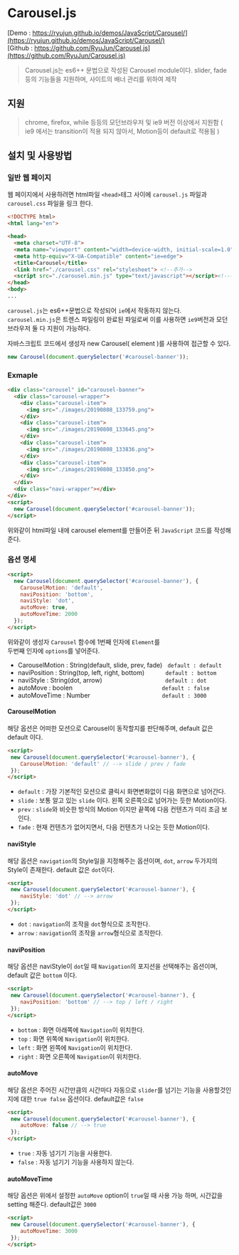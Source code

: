 # Carousel.js
[Demo   : https://ryujun.github.io/demos/JavaScript/Carousel/](https://ryujun.github.io/demos/JavaScript/Carousel/)<br>
[Github : https://github.com/RyuJun/Carousel.js](https://github.com/RyuJun/Carousel.js)
> Carousel.js는 es6++ 문법으로 작성된 Carousel module이다. 
> slider, fade등의 기능들을 지원하며, 사이트의 배너 관리를 위하여 제작

## 지원
> chrome, firefox, while 등등의 모던브라우저 및 ie9 버전 이상에서 지원함
> ( ie9 에서는 transition이 적용 되지 않아서, Motion등이 default로 적용됨 )

## 설치 및 사용방법

### 일반 웹 페이지

웹 페이지에서 사용하려면 html파일 `<head>`테그 사이에 `carousel.js` 파일과 `carousel.css` 파일을 링크 한다.

```html
<!DOCTYPE html>
<html lang="en">

<head>
  <meta charset="UTF-8">
  <meta name="viewport" content="width=device-width, initial-scale=1.0">
  <meta http-equiv="X-UA-Compatible" content="ie=edge">
  <title>Carousel</title>
  <link href="./carousel.css" rel="stylesheet"> <!--추가-->
  <script src="./carousel.min.js" type="text/javascript"></script><!--추가-->
</head>
<body>
...

```
`carousel.js`는 es6++문법으로 작성되어 `ie`에서 작동하지 않는다.<br>
`carousel.min.js`은 트렌스 파일링이 완료된 파일로써 이를 사용하면 `ie9`버전과 모던브라우저 둘 다 지원이 가능하다.<br>


자바스크립트 코드에서 생성자 new Carousel( element )를 사용하여 접근할 수 있다.
```js
new Carousel(document.querySelector('#carousel-banner'));
```

### Exmaple

```html
<div class="carousel" id="carousel-banner">
  <div class="carousel-wrapper">
    <div class="carousel-item">
      <img src="./images/20190808_133759.png">
    </div>
    <div class="carousel-item">
      <img src="./images/20190808_133645.png">
    </div>
    <div class="carousel-item">
      <img src="./images/20190808_133836.png">
    </div>
    <div class="carousel-item">
      <img src="./images/20190808_133850.png">
    </div>
  </div>
  <div class="navi-wrapper"></div>
</div>
<script>
  new Carousel(document.querySelector('#carousel-banner'));
</script>

```
위와같이 html파일 내에 carousel element를 만들어준 뒤 `JavaScript` 코드를 작성해준다.


### 옵션 명세
```html
<script>
  new Carousel(document.querySelector('#carousel-banner'), {
    CarouselMotion: 'default',
    naviPosition: 'bottom',
    naviStyle: 'dot',
    autoMove: true,
    autoMoveTime: 2000
  });
</script>
```
위와같이 생성자 `Carousel` 함수에 1번째 인자에 `Element`를<br>
두번째 인자에 `options`를 넣어준다.

- CarouselMotion   : String(default, slide, prev, fade) &nbsp;&nbsp;`default : default`
- naviPosition     : String(top, left, right, bottom) &nbsp;&nbsp;&nbsp;&nbsp;&nbsp;&nbsp;&nbsp;&nbsp;&nbsp;&nbsp;&nbsp;`default : bottom`
- naviStyle        : String(dot, arrow) &nbsp;&nbsp;&nbsp;&nbsp;&nbsp;&nbsp;&nbsp;&nbsp;&nbsp;&nbsp;&nbsp;&nbsp;&nbsp;&nbsp;&nbsp;&nbsp;&nbsp;&nbsp;&nbsp;&nbsp;&nbsp;&nbsp;&nbsp;&nbsp;&nbsp;&nbsp;&nbsp;&nbsp;&nbsp;&nbsp;&nbsp;&nbsp;&nbsp;&nbsp;&nbsp;`default : dot`
- autoMove         : boolen &nbsp;&nbsp;&nbsp;&nbsp;&nbsp;&nbsp;&nbsp;&nbsp;&nbsp;&nbsp;&nbsp;&nbsp;&nbsp;&nbsp;&nbsp;&nbsp;&nbsp;&nbsp;&nbsp;&nbsp;&nbsp;&nbsp;&nbsp;&nbsp;&nbsp;&nbsp;&nbsp;&nbsp;&nbsp;&nbsp;&nbsp;&nbsp;&nbsp;&nbsp;&nbsp;&nbsp;&nbsp;&nbsp;&nbsp;&nbsp;&nbsp;&nbsp;&nbsp;&nbsp;&nbsp;&nbsp;&nbsp;&nbsp;&nbsp;&nbsp;`default : false`
- autoMoveTime     : Number &nbsp;&nbsp;&nbsp;&nbsp;&nbsp;&nbsp;&nbsp;&nbsp;&nbsp;&nbsp;&nbsp;&nbsp;&nbsp;&nbsp;&nbsp;&nbsp;&nbsp;&nbsp;&nbsp;&nbsp;&nbsp;&nbsp;&nbsp;&nbsp;&nbsp;&nbsp;&nbsp;&nbsp;&nbsp;&nbsp;&nbsp;&nbsp;&nbsp;&nbsp;&nbsp;&nbsp;&nbsp;&nbsp;&nbsp;&nbsp;`default : 3000`



#### CarouselMotion
해당 옵션은 어떠한 모션으로 Carousel이 동작할지를 판단해주며, default 값은 default 이다.
```html
<script>
 new Carousel(document.querySelector('#carousel-banner'), {
    CarouselMotion: 'default' // --> slide / prev / fade
 });
</script>
``` 
 - `default` : 가장 기본적인 모션으로 클릭시 화면변화없이 다음 화면으로 넘어간다.
 - `slide` : 보통 알고 있는 `slide` 이다. 왼쪽 오른쪽으로 넘어가는 듯한 Motion이다.
 - `prev` : `slide`와 비슷한 방식의 Motion 이지만 끝쪽에 다음 컨텐츠가 미리 조금 보인다.
 - `fade` : 현재 컨텐츠가 없어지면서, 다음 컨텐츠가 나오는 듯한 Motion이다.
 
#### naviStyle
해당 옵션은 `navigation`의 Style일을 지정해주는 옵션이며, `dot`, `arrow` 두가지의 Style이 존재한다. default 값은 `dot`이다.

```html
<script>
 new Carousel(document.querySelector('#carousel-banner'), {
    naviStyle: 'dot' // --> arrow
 });
</script>
``` 
 - `dot` : `navigation`의 조작을 `dot`형식으로 조작한다.
 - `arrow` : `navigation`의 조작을 `arrow`형식으로 조작한다.

#### naviPosition
해당 옵션은 naviStyle이 `dot`일 때 `Navigation`의 포지션을 선택해주는 옵션이며,
default 값은 `bottom` 이다.
```html
<script>
 new Carousel(document.querySelector('#carousel-banner'), {
    naviPosition: 'bottom' // --> top / left / right
 });
</script>
``` 
 - `bottom` : 화면 아래쪽에 `Navigation`이 위치한다.
 - `top` : 화면 위쪽에 `Navigation`이 위치한다.
 - `left` : 화면 왼쪽에 `Navigation`이 위치한다.
 - `right` : 화면 오른쪽에 `Navigation`이 위치한다.

#### autoMove
해당 옵션은 주어진 시간만큼의 시간마다 자동으로 `slider`를 넘기는 기능을 사용할것인지에 대한
`true false` 옵션이다. default값은 `false`

```html
<script>
 new Carousel(document.querySelector('#carousel-banner'), {
    autoMove: false // --> true
 });
</script>
``` 
 - `true` : 자동 넘기기 기능을 사용한다.
 - `false` : 자동 넘기기 기능을 사용하지 않는다.

#### autoMoveTime
해당 옵션은 위에서 설정한 `autoMove` option이 `true`일 때 사용 가능 하며,
시간값을 setting 해준다. default값은 `3000`

```html
<script>
 new Carousel(document.querySelector('#carousel-banner'), {
    autoMoveTime: 3000
 });
</script>
``` 